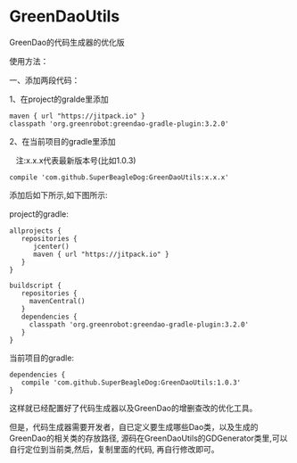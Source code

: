# GreenDaoUtils
GreenDao的代码生成器的优化版

使用方法：

一、添加两段代码：

1、在project的gralde里添加 

    maven { url "https://jitpack.io" }
    classpath 'org.greenrobot:greendao-gradle-plugin:3.2.0'
 
2、在当前项目的gradle里添加  

    注:x.x.x代表最新版本号(比如1.0.3)
    
    compile 'com.github.SuperBeagleDog:GreenDaoUtils:x.x.x'

添加后如下所示,如下图所示:

project的gradle:

    allprojects {
       repositories {
          jcenter()
          maven { url "https://jitpack.io" }
       }
    }
    
    buildscript {
       repositories {
         mavenCentral()
       }
       dependencies {
         classpath 'org.greenrobot:greendao-gradle-plugin:3.2.0'
       }
    }

当前项目的gradle:

    dependencies {
       compile 'com.github.SuperBeagleDog:GreenDaoUtils:1.0.3'
    }

这样就已经配置好了代码生成器以及GreenDao的增删查改的优化工具。

但是，代码生成器需要开发者，自已定义要生成哪些Dao类，以及生成的GreenDao的相关类的存放路径,
源码在GreenDaoUtils的GDGenerator类里,可以自行定位到当前类,然后，复制里面的代码,
再自行修改即可。
